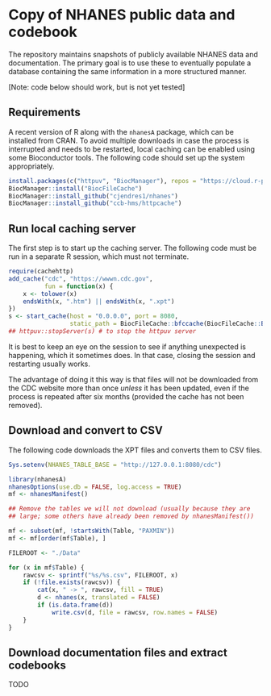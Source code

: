 # Copy of NHANES public data and codebook

The repository maintains snapshots of publicly available NHANES data
and documentation. The primary goal is to use these to eventually
populate a database containing the same information in a more
structured manner.

[Note: code below should work, but is not yet tested]

## Requirements

A recent version of R along with the `nhanesA` package, which can be
installed from CRAN. To avoid multiple downloads in case the process
is interrupted and needs to be restarted, local caching can be enabled
using some Bioconductor tools. The following code should set up the
system appropriately.

```r
install.packages(c("httpuv", "BiocManager"), repos = "https://cloud.r-project.org")
BiocManager::install("BiocFileCache")
BiocManager::install_github("cjendres1/nhanes")
BiocManager::install_github("ccb-hms/httpcache")
```


## Run local caching server

The first step is to start up the caching server. The following code
must be run in a separate R session, which must not terminate.

```r
require(cachehttp)
add_cache("cdc", "https://wwwn.cdc.gov",
          fun = function(x) {
    x <- tolower(x)
    endsWith(x, ".htm") || endsWith(x, ".xpt")
})
s <- start_cache(host = "0.0.0.0", port = 8080,
                 static_path = BiocFileCache::bfccache(BiocFileCache::BiocFileCache()))
## httpuv::stopServer(s) # to stop the httpuv server
```

It is best to keep an eye on the session to see if anything unexpected
is happening, which it sometimes does. In that case, closing the
session and restarting usually works.

The advantage of doing it this way is that files will not be
downloaded from the CDC website more than once _unless_ it has been
updated, even if the process is repeated after six months (provided
the cache has not been removed).

## Download and convert to CSV

The following code downloads the XPT files and converts them to CSV
files.

```r
Sys.setenv(NHANES_TABLE_BASE = "http://127.0.0.1:8080/cdc")

library(nhanesA)
nhanesOptions(use.db = FALSE, log.access = TRUE)
mf <- nhanesManifest()

## Remove the tables we will not download (usually because they are
## large; some others have already been removed by nhanesManifest())

mf <- subset(mf, !startsWith(Table, "PAXMIN"))
mf <- mf[order(mf$Table), ]

FILEROOT <- "./Data"

for (x in mf$Table) {
    rawcsv <- sprintf("%s/%s.csv", FILEROOT, x)
    if (!file.exists(rawcsv)) {
        cat(x, " -> ", rawcsv, fill = TRUE)
        d <- nhanes(x, translated = FALSE)
        if (is.data.frame(d))
            write.csv(d, file = rawcsv, row.names = FALSE)
    }
}
```

## Download documentation files and extract codebooks

TODO


